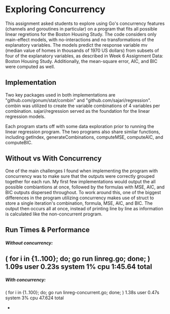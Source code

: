 # Exploring Concurrency
This assignment asked students to explore using Go's concurrency features (channels and goroutines in particular) on a program that fits all possible linear regretions for the Boston Housing Study. The code considers only main-effect models, with no-interactions and no transformations of the explanatory variables. The models predict the response variable mv (median value of homes in thousands of 1970 US dollars) from subsets of four of the explanatory variables, as described in Week 6 Assignment Data: Boston Housing Study. Additionally, the mean-square error, AIC, and BIC were computed as well.
## Implementation
Two key packages used in both implementations are "github.com/gonum/stat/combin" and "github.com/sajari/regression". combin was utilized to create the variable combinations of 4 variables per combination. sajari/regression served as the foundation for the linear regression models.

Each program starts off with some data exploration prior to running the linear regression program. The two programs also share similar functions, including getIndex, generateCombinations, computeMSE, computeAIC, and computeBIC.
## Without vs With Concurrency
One of the main challenges I found when implementing the program with concurrency was to make sure that the outputs were correctly grouped together for each run. My first few implementations would output the all possible combiantions at once, followed by the formulas with MSE, AIC, and BIC outputs dispersed throughout. To work around this, one of the biggest differences in the program utilizing concurrency makes use of struct to store a single iteration's combination, formula, MSE, AIC, and BIC. The output then occurs all at once, instead of printing line by line as information is calculated like the non-concurrent program.
## Run Times & Performance
##### Without concurrency: 
( for i in {1..100}; do; go run linreg.go; done; )  1.09s user 0.23s system 1% cpu 1:45.64 total
- 
##### With concurrency: 
( for i in {1..100}; do; go run linreg-concurrent.go; done; )  1.38s user 0.47s system 3% cpu 47.624 total

- 
